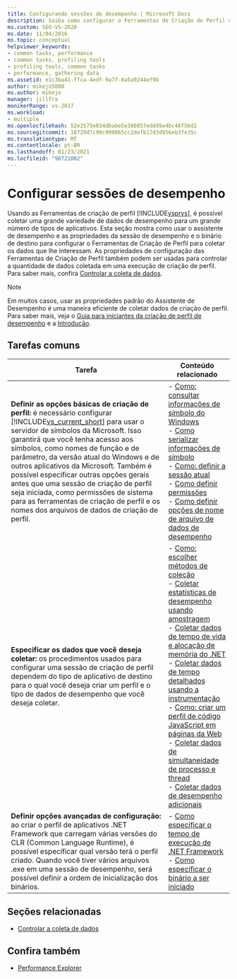 ```yaml
---
title: Configurando sessões de desempenho | Microsoft Docs
description: Saiba como configurar o Ferramentas de Criação de Perfil do Visual Studio para coletar os dados de desempenho que você deseja. Este artigo lista as tarefas comuns e fornece links.
ms.custom: SEO-VS-2020
ms.date: 11/04/2016
ms.topic: conceptual
helpviewer_keywords:
- common tasks, performance
- common tasks, profiling tools
- profiling tools, common tasks
- performance, gathering data
ms.assetid: e1c3ba41-ffca-4edf-9a7f-8a5a9244ef9b
author: mikejo5000
ms.author: mikejo
manager: jillfra
monikerRange: vs-2017
ms.workload:
- multiple
ms.openlocfilehash: 52e2575e034dbabe5e380857edd95e4bc46f56d2
ms.sourcegitcommit: 18729d7c99c999865cc2defb17d3d956eb3fe35c
ms.translationtype: MT
ms.contentlocale: pt-BR
ms.lasthandoff: 01/23/2021
ms.locfileid: "98721002"
---
```

# <a name="configure-performance-sessions"></a>Configurar sessões de desempenho
Usando as Ferramentas de criação de perfil [!INCLUDE[vsprvs](../code-quality/includes/vsprvs_md.md)], é possível coletar uma grande variedade de dados de desempenho para um grande número de tipos de aplicativos. Esta seção mostra como usar o assistente de desempenho e as propriedades da sessão de desempenho e o binário de destino para configurar o Ferramentas de Criação de Perfil para coletar os dados que lhe interessam. As propriedades de configuração das Ferramentas de Criação de Perfil também podem ser usadas para controlar a quantidade de dados coletada em uma execução de criação de perfil. Para saber mais, confira [Controlar a coleta de dados](../profiling/controlling-data-collection.md).

> [!NOTE]
> Em muitos casos, usar as propriedades padrão do Assistente de Desempenho é uma maneira eficiente de coletar dados de criação de perfil. Para saber mais, veja o [Guia para iniciantes da criação de perfil de desempenho](../profiling/beginners-guide-to-performance-profiling.md) e a [Introdução](../profiling/getting-started-with-performance-tools.md).

## <a name="common-tasks"></a>Tarefas comuns

| Tarefa | Conteúdo relacionado |
| - | - |
| **Definir as opções básicas de criação de perfil:** é necessário configurar [!INCLUDE[vs_current_short](../code-quality/includes/vs_current_short_md.md)] para usar o servidor de símbolos da Microsoft. Isso garantirá que você tenha acesso aos símbolos, como nomes de função e de parâmetro, da versão atual do Windows e de outros aplicativos da Microsoft. Também é possível especificar outras opções gerais antes que uma sessão de criação de perfil seja iniciada, como permissões de sistema para as ferramentas de criação de perfil e os nomes dos arquivos de dados de criação de perfil. | -   [Como: consultar informações de símbolo do Windows](../profiling/how-to-reference-windows-symbol-information.md)<br />-   [Como serializar informações de símbolo](../profiling/how-to-serialize-symbol-information.md)<br />-   [Como: definir a sessão atual](../profiling/how-to-set-the-current-session.md)<br />-   [Como definir permissões](../profiling/how-to-set-permissions.md)<br />-   [Como definir opções de nome de arquivo de dados de desempenho](../profiling/how-to-set-performance-data-file-name-options.md) |
| **Especificar os dados que você deseja coletar:** os procedimentos usados para configurar uma sessão de criação de perfil dependem do tipo de aplicativo de destino para o qual você deseja criar um perfil e o tipo de dados de desempenho que você deseja coletar. | -   [Como: escolher métodos de coleção](../profiling/how-to-choose-collection-methods.md)<br />-   [Coletar estatísticas de desempenho usando amostragem](../profiling/collecting-performance-statistics-by-using-sampling.md)<br />-   [Coletar dados de tempo de vida e alocação de memória do .NET](../profiling/collecting-dotnet-memory-allocation-and-lifetime-data.md)<br />-   [Coletar dados de tempo detalhados usando a instrumentação](../profiling/collecting-detailed-timing-data-by-using-instrumentation.md)<br />-   [Como: criar um perfil de código JavaScript em páginas da Web](../profiling/how-to-profile-javascript-code-in-web-pages.md)<br />-   [Coletar dados de simultaneidade de processo e thread](../profiling/collecting-thread-and-process-concurrency-data.md)<br />-   [Coletar dados de desempenho adicionais](../profiling/collecting-additional-performance-data.md) |
| **Definir opções avançadas de configuração:** ao criar o perfil de aplicativos .NET Framework que carregam várias versões do CLR (Common Language Runtime), é possível especificar qual versão terá o perfil criado. Quando você tiver vários arquivos .exe em uma sessão de desempenho, será possível definir a ordem de inicialização dos binários. | -   [Como especificar o tempo de execução de .NET Framework](../profiling/how-to-specify-the-dotnet-framework-runtime.md)<br />-   [Como especificar o binário a ser iniciado](../profiling/how-to-specify-the-binary-to-start.md) |

## <a name="related-sections"></a>Seções relacionadas
- [Controlar a coleta de dados](../profiling/controlling-data-collection.md)

## <a name="see-also"></a>Confira também
- [Performance Explorer](../profiling/performance-explorer.md)
